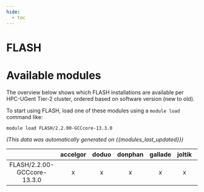 ```yaml
---
hide:
  - toc
---
```


FLASH
=====

# Available modules


The overview below shows which FLASH installations are available per HPC-UGent Tier-2 cluster, ordered based on software version (new to old).

To start using FLASH, load one of these modules using a `module load` command like:

```shell
module load FLASH/2.2.00-GCCcore-13.3.0
```

*(This data was automatically generated on {{modules_last_updated}})*

| |accelgor|doduo|donphan|gallade|joltik|litleo|shinx|
| :---: | :---: | :---: | :---: | :---: | :---: | :---: | :---: |
|FLASH/2.2.00-GCCcore-13.3.0|x|x|x|x|x|x|x|
